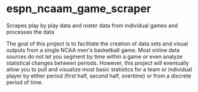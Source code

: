 # espn_ncaam_game_scraper
Scrapes play by play data and roster data from individual games and processes the data

The goal of this project is to facilitate the creation of data sets and visual outputs from a single NCAA men's basketball game. Most online data sources do not let you segment by time within a game or even analyze statistical changes between periods. However, this project will eventually allow you to pull and visualize most basic statistics for a team or individual player by either period (first half, second half, overtime) or from a discrete period of time. 

